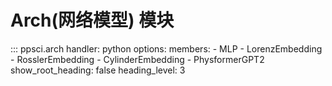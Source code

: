 # Arch(网络模型) 模块

::: ppsci.arch
    handler: python
    options:
      members:
        - MLP
        - LorenzEmbedding
        - RosslerEmbedding
        - CylinderEmbedding
        - PhysformerGPT2
      show_root_heading: false
      heading_level: 3
